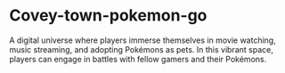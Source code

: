 # Covey-town-pokemon-go
A digital universe where players immerse themselves in movie watching, music streaming, and adopting Pokémons as pets. In this vibrant space, players can engage in battles with fellow gamers and their Pokémons.
